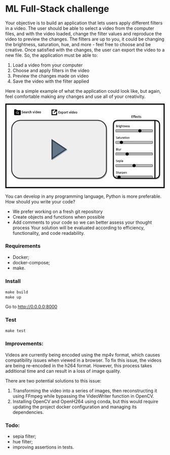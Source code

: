 # ML Full-Stack challenge
Your objective is to build an application that lets users apply different filters in a video. The
user should be able to select a video from the computer files, and with the video loaded,
change the filter values and reproduce the video to preview the changes. The filters are up to
you, it could be changing the brightness, saturation, hue, and more - feel free to choose and
be creative. Once satisfied with the changes, the user can export the video to a new file.
So, the application must be able to:
1. Load a video from your computer
2. Choose and apply filters in the video
3. Preview the changes made on video
4. Save the video with the filter applied

Here is a simple example of what the application could look like, but again, feel comfortable
making any changes and use all of your creativity.


![ui example](./docs/imgs/ui.png "Example UI")



You can develop in any programming language, Python is more preferable.
How should you write your code?
- We prefer working on a fresh git repository
- Create objects and functions when possible
- Add comments to your code so we can better assess your thought process
Your solution will be evaluated according to efficiency, functionality, and code readability.

### Requirements
- Docker;
- docker-compose;
- make.

### Install
    make build
    make up
Go to http://0.0.0.0:8000

### Test
    make test


### Improvements:
Videos are currently being encoded using the mp4v format, which causes compatibility issues when viewed in a browser. To fix this issue, the videos are being re-encoded in the h264 format. However, this process takes additional time and can result in a loss of image quality.

There are two potential solutions to this issue:

1. Transforming the video into a series of images, then reconstructing it using FFmpeg while bypassing the VideoWriter function in OpenCV.
2. Installing OpenCV and OpenH264 using conda, but this would require updating the project docker configuration and managing its dependencies.

### Todo:
- sepia filter;
- hue filter;
- improving assertions in tests.
